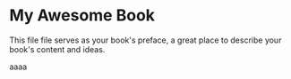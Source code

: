 My Awesome Book
=======

This file file serves as your book's preface, a great place to describe your book's content and ideas.

aaaa
